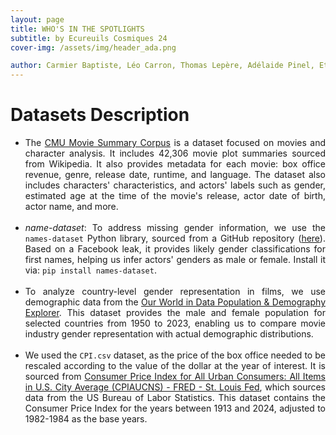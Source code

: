 ```yaml
---
layout: page
title: WHO'S IN THE SPOTLIGHTS
subtitle: by Ecureuils Cosmiques 24
cover-img: /assets/img/header_ada.png

author: Carmier Baptiste, Léo Carron, Thomas Lepère, Adélaide Pinel, Etienne De Labarrière
---
```

# Datasets Description

<ul>
  <li>
    <div style="text-align: justify;">
      The <a href="https://www.cs.cmu.edu/~ark/personas/">CMU Movie Summary Corpus</a> is a dataset focused on movies and character analysis. It includes 42,306 movie plot summaries sourced from Wikipedia. It also provides metadata for each movie: box office revenue, genre, release date, runtime, and language. The dataset also includes characters' characteristics, and actors' labels such as gender, estimated age at the time of the movie's release, actor date of birth, actor name, and more.
    </div>
    <br>
  </li>
  <li>
    <div style="text-align: justify;">
      <em>name-dataset</em>: To address missing gender information, we use the <code>names-dataset</code> Python library, sourced from a GitHub repository (<a href="https://github.com/philipperemy/name-dataset">here</a>). Based on a Facebook leak, it provides likely gender classifications for first names, helping us infer actors' genders as male or female. Install it via: <code>pip install names-dataset</code>.
    </div>
    <br>
  </li>
  <li>
    <div style="text-align: justify;">
      To analyze country-level gender representation in films, we use demographic data from the <a href="https://ourworldindata.org/explorers/population-and-demography">Our World in Data Population & Demography Explorer</a>. This dataset provides the male and female population for selected countries from 1950 to 2023, enabling us to compare movie industry gender representation with actual demographic distributions.
    </div>
    <br>
  </li>
  <li>
    <div style="text-align: justify;">
      We used the <code>CPI.csv</code> dataset, as the price of the box office needed to be rescaled according to the value of the dollar at the year of interest. It is sourced from <a href="https://fred.stlouisfed.org/series/CPIAUCNS#0">Consumer Price Index for All Urban Consumers: All Items in U.S. City Average (CPIAUCNS) - FRED - St. Louis Fed</a>, which sources data from the US Bureau of Labor Statistics. This dataset contains the Consumer Price Index for the years between 1913 and 2024, adjusted to 1982-1984 as the base years.
    </div>
    <br>
  </li>
</ul>
